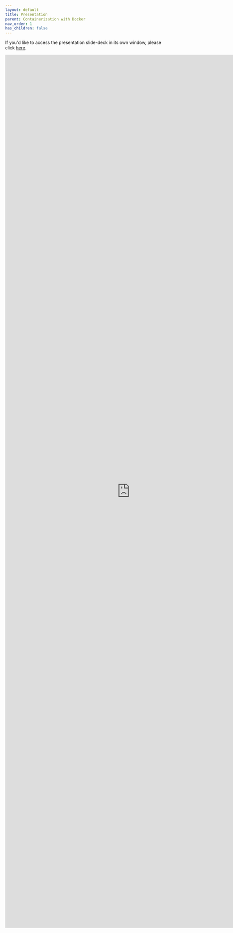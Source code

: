 ```yaml
---
layout: default
title: Presentation
parent: Containerization with Docker
nav_order: 1
has_children: false
---
```

If you'd like to access the presentation slide-deck in its own window, please click [here](https://cu-boulder-crdds.github.io/data_bootcamp/containerization/Containerization.pdf).

<iframe src="https://cu-boulder-crdds.github.io/data_bootcamp/containerization/Containerization.pdf" style="width: 800px; height: 2800px;" frameBorder="0"></iframe>
